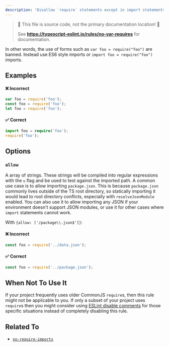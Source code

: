 ```yaml
---
description: 'Disallow `require` statements except in import statements.'
---
```


> 🛑 This file is source code, not the primary documentation location! 🛑
>
> See **https://typescript-eslint.io/rules/no-var-requires** for documentation.

In other words, the use of forms such as `var foo = require("foo")` are banned. Instead use ES6 style imports or `import foo = require("foo")` imports.

## Examples

<!--tabs-->

#### ❌ Incorrect

```ts
var foo = require('foo');
const foo = require('foo');
let foo = require('foo');
```

#### ✅ Correct

```ts
import foo = require('foo');
require('foo');

```

<!--/tabs-->

## Options

### `allow`

A array of strings. These strings will be compiled into regular expressions with the `u` flag and be used to test against the imported path. A common use case is to allow importing `package.json`. This is because `package.json` commonly lives outside of the TS root directory, so statically importing it would lead to root directory conflicts, especially with `resolveJsonModule` enabled. You can also use it to allow importing any JSON if your environment doesn't support JSON modules, or use it for other cases where `import` statements cannot work.

With `{allow: ['/package\\.json$']}`:

<!--tabs-->

#### ❌ Incorrect

```ts option='{ "allow": ["/package.json$"] }'
const foo = require('../data.json');
```

#### ✅ Correct

```ts option='{ "allow": ["/package.json$"] }'
const foo = require('../package.json');
```

<!--/tabs-->

## When Not To Use It

If your project frequently uses older CommonJS `require`s, then this rule might not be applicable to you.
If only a subset of your project uses `require`s then you might consider using [ESLint disable comments](https://eslint.org/docs/latest/use/configure/rules#using-configuration-comments-1) for those specific situations instead of completely disabling this rule.

## Related To

- [`no-require-imports`](https://github.com/typescript-eslint/typescript-eslint/tree/main/packages/eslint-plugin/docs/rules/no-require-imports.mdx)
